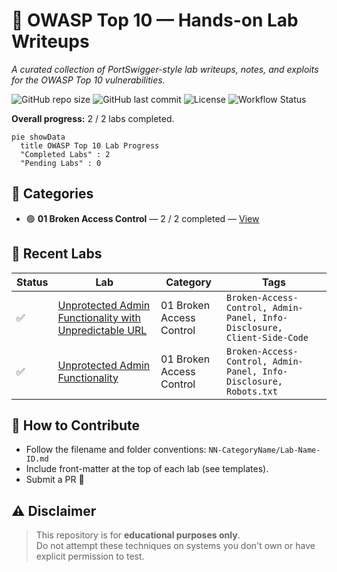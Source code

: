 # 🔐 OWASP Top 10 — Hands-on Lab Writeups

_A curated collection of PortSwigger-style lab writeups, notes, and exploits for the OWASP Top 10 vulnerabilities._

![GitHub repo size](https://img.shields.io/github/repo-size/Nish344/owasp-top10-web-security?color=green)
![GitHub last commit](https://img.shields.io/github/last-commit/Nish344/owasp-top10-web-security)
![License](https://img.shields.io/badge/License-MIT-brightgreen)
![Workflow Status](https://github.com/Nish344/owasp-top10-web-security/actions/workflows/update-readme.yml/badge.svg)

**Overall progress:** 2 / 2 labs completed.

```mermaid
pie showData
  title OWASP Top 10 Lab Progress
  "Completed Labs" : 2
  "Pending Labs" : 0
```

## 📂 Categories

- 🟢 **01 Broken Access Control** — 2 / 2 completed — [View](01_Broken_Access_Control/README.md)

## 🧪 Recent Labs

| Status | Lab | Category | Tags |
|--------|-----|----------|------|
| ✅ | [Unprotected Admin Functionality with Unpredictable URL](01_Broken_Access_Control/Unprotected%20Admin%20Functionality%20with%20Unpredictable%20URL.md) | 01 Broken Access Control | `Broken-Access-Control, Admin-Panel, Info-Disclosure, Client-Side-Code` |
| ✅ | [Unprotected Admin Functionality](01_Broken_Access_Control/Unprotected%20Admin%20Functionality.md) | 01 Broken Access Control | `Broken-Access-Control, Admin-Panel, Info-Disclosure, Robots.txt` |

## 🤝 How to Contribute

- Follow the filename and folder conventions: `NN-CategoryName/Lab-Name-ID.md`
- Include front-matter at the top of each lab (see templates).
- Submit a PR 🚀

## ⚠️ Disclaimer

> This repository is for **educational purposes only**.  
> Do not attempt these techniques on systems you don't own or have explicit permission to test.
